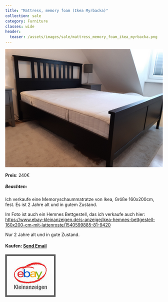 ```yaml
---
title: "Mattress, memory foam (Ikea Myrbacka)"
collection: sale
category: Furniture
classes: wide
header: 
  teaser: /assets/images/sale/mattress_memory_foam_ikea_myrbacka.png
---
```




<a href="https://www.ebay-kleinanzeigen.de/s-anzeige/matratze-aus-memoryschaum-ikea-myrbacka-160x200-cm/1540596745-81-9420">
  <img src="/assets/images/sale/mattress_memory_foam_ikea_myrbacka.png" alt="Mattress, memory foam (Ikea Myrbacka)">
</a>

**Preis**: 240€

##### Beachten:
Ich verkaufe eine Memoryschaummatratze von Ikea, Größe 160x200cm, fest. Es ist 2 Jahre alt und in gutem Zustand.

Im Foto ist auch ein Hemnes Bettgestell, das ich verkaufe auch hier: https://www.ebay-kleinanzeigen.de/s-anzeige/ikea-hemnes-bettgestell-160x200-cm-mit-lattenroste/1540599885-81-9420

Nur 2 Jahre alt und in gute Zustand.

#### Kaufen: <a href = "mailto:digitaldasler@gmail.com?subject=Mattress, memory foam (Ikea Myrbacka)">Send Email</a>

<a href="https://www.ebay-kleinanzeigen.de/s-anzeige/matratze-aus-memoryschaum-ikea-myrbacka-160x200-cm/1540596745-81-9420">
  <img src="/assets/images/ebay.png" alt="Ebay Kleinanzeigen" style="border: 5px solid #555">
</a>

